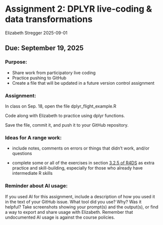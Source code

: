 Assignment 2: DPLYR live-coding & data transformations
================
Elizabeth Stregger
2025-09-01

## Due: September 19, 2025

### Purpose:

- Share work from participatory live coding
- Practice pushing to GitHub
- Create a file that will be updated in a future version control
  assignment

### Assignment:

In class on Sep. 18, open the file dplyr_flight_example.R

Code along with Elizabeth to practice using dplyr functions.

Save the file, commit it, and push it to your GitHub repository.

### Ideas for A range work:

- include notes, comments on errors or things that didn’t work, and/or
  questions

- complete some or all of the exercises in section [3.2.5 of
  R4DS](https://r4ds.hadley.nz/data-transform#exercises) as extra
  practice and skill-building, especially for those who already have
  intermediate R skills

### Reminder about AI usage:

If you used AI for this assignment, include a description of how you used it in the text of your GitHub issue. What tool did you use? Why? Was it helpful? Take screenshots showing your prompt(s) and the output(s), or find a way to export and share usage with Elizabeth. Remember that undocumented AI usage is against the course policies.